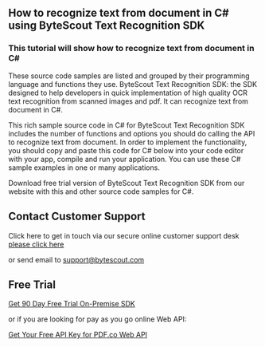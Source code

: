 ## How to recognize text from document in C# using ByteScout Text Recognition SDK

### This tutorial will show how to recognize text from document in C#

These source code samples are listed and grouped by their programming language and functions they use. ByteScout Text Recognition SDK: the SDK designed to help developers in quick implementation of high quality OCR text recognition from scanned images and pdf. It can recognize text from document in C#.

This rich sample source code in C# for ByteScout Text Recognition SDK includes the number of functions and options you should do calling the API to recognize text from document. In order to implement the functionality, you should copy and paste this code for C# below into your code editor with your app, compile and run your application. You can use these C# sample examples in one or many applications.

Download free trial version of ByteScout Text Recognition SDK from our website with this and other source code samples for C#.

## Contact Customer Support

Click here to get in touch via our secure online customer support desk [please click here](https://bytescout.zendesk.com/hc/en-us/requests/new?subject=ByteScout%20Text%20Recognition%20SDK%20Question)

or send email to [support@bytescout.com](mailto:support@bytescout.com?subject=ByteScout%20Text%20Recognition%20SDK%20Question) 

## Free Trial

[Get 90 Day Free Trial On-Premise SDK](https://bytescout.com/download/web-installer?utm_source=github-readme)

or if you are looking for pay as you go online Web API:

[Get Your Free API Key for PDF.co Web API](https://pdf.co/documentation/api?utm_source=github-readme)